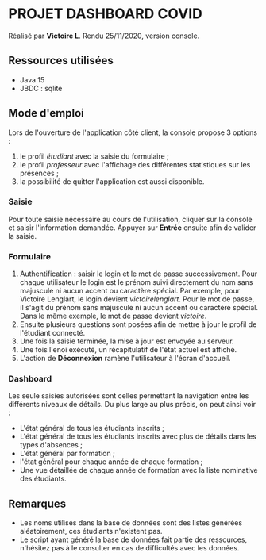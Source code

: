 # PROJET DASHBOARD COVID

Réalisé par **Victoire L**.
Rendu 25/11/2020, version console.

## Ressources utilisées

 * Java 15
 * JBDC : sqlite

## Mode d'emploi

Lors de l'ouverture de l'application côté client, la console propose 3 options :
1. le profil *étudiant* avec la saisie du formulaire ;
2. le profil *professeur* avec l'affichage des différentes statistiques sur les présences ;
3. la possibilité de quitter l'application est aussi disponible.

### Saisie

Pour toute saisie nécessaire au cours de l'utilisation, cliquer sur la console et saisir l'information demandée.
Appuyer sur **Entrée** ensuite afin de valider la saisie.

 ### Formulaire

 1. Authentification : saisir le login et le mot de passe successivement. Pour chaque utilisateur le login
 est le prénom suivi directement du nom sans majuscule ni aucun accent ou caractère spécial.
 Par exemple, pour Victoire Lenglart, le login devient *victoirelenglart*. Pour le mot de passe,
 il s'agit du prénom sans majuscule ni aucun accent ou caractère spécial. Dans le même exemple, le mot de passe
 devient *victoire*.
 2. Ensuite plusieurs questions sont posées afin de mettre à jour le profil de l'étudiant connecté.
 3. Une fois la saisie terminée, la mise à jour est envoyée au serveur.
 4. Une fois l'enoi exécuté, un récapitulatif de l'état actuel est affiché.
 5. L'action de **Déconnexion** ramène l'utilisateur à l'écran d'accueil.

### Dashboard

Les seule saisies autorisées sont celles permettant la navigation entre les différents niveaux
de détails.
Du plus large au plus précis, on peut ainsi voir :
* L'état général de tous les étudiants inscrits ;
* L'état général de tous les étudiants inscrits avec plus de détails dans les types d'absences ;
* L'état général par formation ;
* l'état général pour chaque année de chaque formation ;
* Une vue détaillée de chaque année de formation avec la liste nominative des étudiants.

## Remarques

* Les noms utilisés dans la base de données sont des listes générées aléatoirement, ces étudiants n'existent pas.
* Le script ayant généré la base de données fait partie des ressources, n'hésitez pas à le consulter
en cas de difficultés avec les données.

